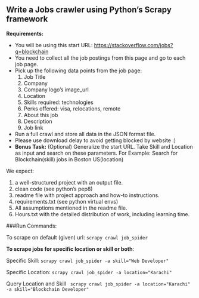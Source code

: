 ## Write a Jobs crawler using Python’s Scrapy framework

**Requirements:**

- You will be using this start URL: https://stackoverflow.com/jobs?q=blockchain
- You need to collect all the job postings from this page and go to each job page.
- Pick up the following data points from the job page:
    1. Job Title
    2. Company
    3. Company logo’s image_url
    4. Location
    5. Skills required:  technologies
    6. Perks offered: visa, relocations, remote
    7. About this job
    8. Description
    9. Job link
- Run a full crawl and store all data in the JSON format file.
- Please use download delay to avoid getting blocked by website  :)
- **Bonus Task:** (Optional)
Generalize the start URL. Take Skill and Location as input and search on these parameters.
 For Example: Search for Blockchain(skill) jobs in Boston US(location)

We expect:
  1. a well-structured project with an output file.
  2. clean code (see python’s pep8)
  3. readme file with project approach and how-to instructions.
  4. requirements.txt (see python virtual envs)
  5. All assumptions mentioned in the readme file.
  6. Hours.txt with the detailed distribution of work, including learning time.


###Run Commands:

To scrape on default (given) url: ``` scrapy crawl job_spider ```

**To scrape jobs for specific location or skill or both**:

Specific Skill: ``` scrapy crawl job_spider -a skill="Web Developer" ```

Specific Location: ```scrapy crawl job_spider -a location="Karachi" ```

Query Location and Skill ``` scrapy crawl job_spider -a location="Karachi" -a skill="Blockchain Developer"```
